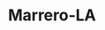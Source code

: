 ---
title: Marrero-LA
slug: marrero-la
f_state:
- cms/state/louisiana.md
f_locations:
- cms/payday-loan/advance-america-1863.md
- cms/payday-loan/allied-cash-advance-3898.md
- cms/payday-loan/check-into-cash-12012.md
- cms/payday-loan/check-into-cash-12053.md
- cms/payday-loan/delta-payday-15750.md
- cms/payday-loan/delta-payday-15751.md
- cms/payday-loan/delta-payday-15752.md
- cms/payday-loan/easy-money-16560.md
- cms/payday-loan/ez-cash-17281.md
- cms/payday-loan/one-way-check-advance-23292.md
- cms/payday-loan/pay-day-check-cashing-inc-23523.md
updated-on: '2024-05-30T13:41:28.615Z'
created-on: '2024-05-30T13:41:28.615Z'
published-on: '2024-05-30T13:54:32.469Z'
f_city: Marrero
layout: '[city].html'
tags: city
---